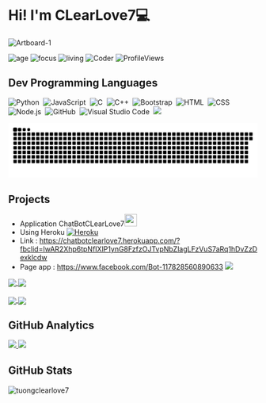
# Hi! I'm CLearLove7💻 #
<img src="https://steamuserimages-a.akamaihd.net/ugc/850473863877992384/998DF3BE9614B453D17E9776752BB36BCE2C8970/?imw=5000&imh=5000&ima=fit&impolicy=Letterbox&imcolor=%23000000&letterbox=false" alt="Artboard-1" width="900" height="250"/>


![age](https://img.shields.io/badge/age-20-silver)
![focus](https://img.shields.io/badge/focus-App-00B2BF)
![living](https://img.shields.io/badge/living-DaNangCity-red)
![Coder](https://img.shields.io/badge/Coder-CLearLove7-green)
![ProfileViews](https://img.shields.io/badge/ProfileViews-7000-yellow)




## Dev Programming Languages ##


<p>
     
     
     
![Python](https://img.shields.io/badge/-Python-silver?style=flat&logo=python)&nbsp;
![JavaScript](https://img.shields.io/badge/-JavaScript-silver?style=flat&logo=javascript)&nbsp;
![C](https://img.shields.io/badge/-C-white?style=flat&logo=C&logoColor=black)&nbsp;
![C++](https://img.shields.io/badge/-C++-white?style=flat&logo=C%2B%2B&logoColor=00599C)&nbsp;
![Bootstrap](https://img.shields.io/badge/-Bootstrap-white?style=flat&logo=bootstrap&logoColor=563D7C)&nbsp;
![HTML](https://img.shields.io/badge/-HTML-00B2BF?style=flat&logo=HTML5)&nbsp;
![CSS](https://img.shields.io/badge/-CSS-00B2BF?style=flat&logo=CSS3&logoColor=1572B6)&nbsp;
![Node.js](https://img.shields.io/badge/-Node.js-00B2BF?style=flat&logo=node.js&logoColor=339933)&nbsp;
![GitHub](https://img.shields.io/badge/-GitHub-103667?style=flat&logo=github)&nbsp;
![Visual Studio Code](https://img.shields.io/badge/-Visual%20Studio%20Code-103667?style=flat&logo=visual-studio-code&logoColor=007ACC)&nbsp;
<img src="https://img.shields.io/badge/-Visual%20Studio-103667?style=flat&logo=C-Sharp&logoColor=white"/>     
     
     
     
![snake gif](https://github.com/TekyaygilFethi/TekyaygilFethi/blob/output/github-contribution-grid-snake.svg)
    
    
## Projects ##
+ Application ChatBotCLearLove7<code><img height="25" width="25" src="https://cdn4.iconfinder.com/data/icons/logos-3/600/React.js_logo-512.png"></code>
+ Using Heroku <a href="https://www.heroku.com/"><img alt="Heroku" src="https://img.shields.io/badge/Heroku%20-%23430098.svg?logo=heroku&logoColor=white"></a>
+ Link : https://chatbotclearlove7.herokuapp.com/?fbclid=IwAR2Xhp6tpNfIXlP1ynG8FzfzOJTvpNbZlagLFzVuS7aRq1hDvZzDexklcdw
+ Page app : https://www.facebook.com/Bot-117828560890633 
 <a href="https://facebook.com/ChatbotCL7"><img src="https://img.shields.io/badge/-ChatbotCL7-1877F2?style=flat&logo=Facebook&logoColor=white"/></a>
<a href="https://github.com/tuongclearlove7/ChatBot-facebook">
  <img align="center" src="https://github-readme-stats.vercel.app/api/pin/?username=tuongclearlove7&repo=ChatBot-facebook-by-CL7&theme=github_dark" />
</a>
<a href="https://github.com/tuongclearlove7/Python-App">
  <img align="center" src="https://github-readme-stats.vercel.app/api/pin/?username=tuongclearlove7&repo=Python-App&theme=omni" />
</a>

<br/>

<br/>

<a href="https://github.com/tuongclearlove7/Game-CSharp">
  <img align="center" src="https://github-readme-stats.vercel.app/api/pin/?username=tuongclearlove7&repo=Game-CSharp&theme=codeSTACKr" />
</a>    
<a href="https://github.com/tuongclearlove7/C">
  <img align="center" src="https://github-readme-stats.vercel.app/api/pin/?username=tuongclearlove7&repo=C&theme=codeSTACKr" />
</a>
    
## GitHub Analytics ##
<p align="left">
<a href="https://github.com/tuongclearlove7">
  <img height="180em" src="https://github-readme-stats-eight-theta.vercel.app/api?username=tuongclearlove7&show_icons=true&theme=algolia&include_all_commits=true&count_private=true"/>
  <img height="180em" src="https://github-readme-stats-eight-theta.vercel.app/api/top-langs/?username=tuongclearlove7&layout=compact&langs_count=8&theme=algolia"/>
</a>
</p>



## GitHub Stats ##
<img align="center" height="150em" src="https://github-readme-streak-stats.herokuapp.com/?user=tuongclearlove7&theme=onedark" alt="tuongclearlove7" />



